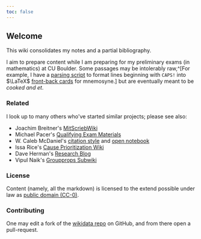 ```yaml
---
toc: false
---
```


## Welcome

This wiki consolidates my notes and a partial bibliography.

I aim to prepare content while I am preparing for my preliminary exams (in mathematics) at CU Boulder. Some passages may be intolerably raw,^[For example, I have a [parsing script](https://raw.githubusercontent.com/coltongrainger/dotfiles/master/.local/bin/scripts/mnep.sh) to format lines beginning with `CAPS!` into $\LaTeX$ [front-back cards](https://raw.githubusercontent.com/coltongrainger/dotfiles/master/.config/mnemosyne/config.py) for mnemosyne.] but are eventually meant to be *cooked and et*.

### Related

I look up to many others who've started similar projects; please see also:

- Joachim Breitner's [MitScriebWiki](http://mitschriebwiki.nomeata.de/)
- Michael Pacer's [Qualifying Exam Materials](https://mpacer.org/qualifying-exam-materials/#/qualifying-exam-written-portion/)
- W. Caleb McDaniel's [citation style](http://wcm1.web.rice.edu/plain-text-citations.html) and [open notebook](http://wiki.wcaleb.rice.edu/)
- Issa Rice's [Cause Prioritization Wiki](https://causeprioritization.org/)
- Dave Herman's [Research Blog](https://calculist.blogspot.com/)
- Vipul Naik's [Groupprops Subwiki](https://groupprops.subwiki.org/wiki/Main_Page)

### License

Content (namely, all the markdown) is licensed to the extend possible under law as [public domain (CC-0)](http://creativecommons.org/about/cc0). 

### Contributing

One may edit a fork of the [wikidata repo](https://github.com/coltongrainger/quamash) on GitHub, and from there open a pull-request.
